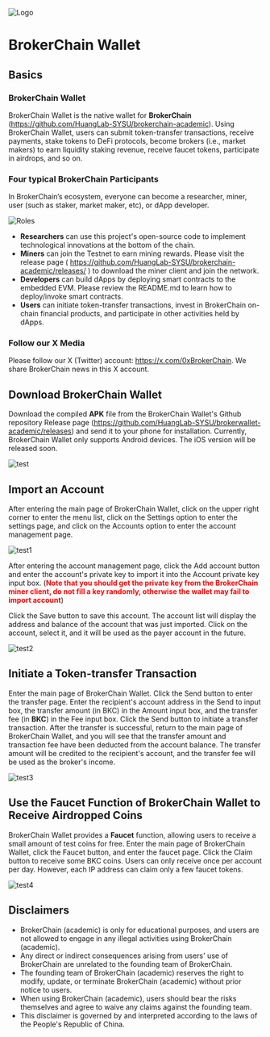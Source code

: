 ![Logo](logo-h.png)


# BrokerChain Wallet


## Basics

### BrokerChain Wallet
BrokerChain Wallet is the native wallet for **BrokerChain** (https://github.com/HuangLab-SYSU/brokerchain-academic).
Using BrokerChain Wallet, users can submit token-transfer transactions, receive payments, stake tokens to DeFi protocols, become brokers (i.e., market makers) to earn liquidity staking revenue, receive faucet tokens, participate in airdrops, and so on.


### Four typical BrokerChain Participants

In BrokerChain’s ecosystem, everyone can become a researcher, miner, user (such as staker, market maker, etc), or dApp developer.

![Roles](img/img_15.png)

- **Researchers** can use this project's open-source code to implement technological innovations at the bottom of the chain.
- **Miners** can join the Testnet to earn mining rewards. Please visit the release page ( https://github.com/HuangLab-SYSU/brokerchain-academic/releases/ ) to download the miner client and join the network.
- **Developers** can build dApps by deploying smart contracts to the embedded EVM. Please review the README.md to learn how to deploy/invoke smart contracts.
- **Users** can initiate token-transfer transactions, invest in BrokerChain on-chain financial products, and participate in other activities held by dApps. 


### Follow our X Media
Please follow our X (Twitter) account: https://x.com/0xBrokerChain. We share BrokerChain news in this X account.



## Download BrokerChain Wallet

Download the compiled **APK** file from the BrokerChain Wallet's Github repository Release page (https://github.com/HuangLab-SYSU/brokerwallet-academic/releases) and send it to your phone for installation. Currently, BrokerChain Wallet only supports Android devices. The iOS version will be released soon.


![test](img/img_5.png)



## Import an Account

After entering the main page of BrokerChain Wallet, click on the upper right corner to enter the menu list, click on the Settings option to enter the settings page, and click on the Accounts option to enter the account management page.


![test1](img/img_6.png)


After entering the account management page, click the Add account button and enter the account's private key to import it into the Account private key input box. (<span style="color: red;">**Note that you should get the private key from the BrokerChain miner client, do not fill a key randomly, otherwise the wallet may fail to import account**</span>)

Click the Save button to save this account. The account list will display the address and balance of the account that was just imported. Click on the account, select it, and it will be used as the payer account in the future.


![test2](img/img_7.png)



## Initiate a Token-transfer Transaction

Enter the main page of BrokerChain Wallet. Click the Send button to enter the transfer page. Enter the recipient's account address in the Send to input box, the transfer amount (in BKC) in the Amount input box, and the transfer fee (in **BKC**) in the Fee input box. Click the Send button to initiate a transfer transaction. After the transfer is successful, return to the main page of BrokerChain Wallet, and you will see that the transfer amount and transaction fee have been deducted from the account balance. The transfer amount will be credited to the recipient's account, and the transfer fee will be used as the broker's income.


![test3](img/img_8.png)



## Use the Faucet Function of BrokerChain Wallet to Receive Airdropped Coins

BrokerChain Wallet provides a **Faucet** function, allowing users to receive a small amount of test coins for free. Enter the main page of BrokerChain Wallet, click the Faucet button, and enter the faucet page. Click the Claim button to receive some BKC coins. Users can only receive once per account per day. However, each IP address can claim only a few faucet tokens.

![test4](img/img_9.png)


## Disclaimers

- BrokerChain (academic) is only for educational purposes, and users are not allowed to engage in any illegal activities using BrokerChain (academic).
- Any direct or indirect consequences arising from users' use of BrokerChain are unrelated to the founding team of BrokerChain.
- The founding team of BrokerChain (academic) reserves the right to modify, update, or terminate BrokerChain (academic) without prior notice to users.
- When using BrokerChain (academic), users should bear the risks themselves and agree to waive any claims against the founding team.
- This disclaimer is governed by and interpreted according to the laws of the People's Republic of China.
